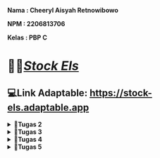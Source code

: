 **Nama    : Cheeryl Aisyah Retnowibowo**

**NPM     : 2206813706**

**Kelas   : PBP C**

# 💫👟[*Stock Els*](https://stock-els.adaptable.app/main)

## 💻Link Adaptable: https://stock-els.adaptable.app

<details>
<summary><b>📝Tugas 2</b></summary>

### 1. Jelaskan bagaimana cara kamu mengimplementasikan checklist secara step-by-step (bukan hanya sekadar mengikuti tutorial).
- [x] **Membuat sebuah proyek Django baru.**
    
    Diawali dengan pembuatan direktori lokal dengan nama sesuai dengan aplikasi yang diinginkan, yaitu `stock_els`. Setelah itu, buat dan aktifkan *virtual environment* pada direktori yang sama dengan tujuan agar *package* dan *dependencies* tidak bertabrakan dengan proyek lainnya dengan menggunakan perintah berikut:
    ```
    python -m venv env
    ```
    ```
    env\Scripts\activate.bat
    ```
    Langkah selanjutnya adalah buat file `requirements.txt`, tambahkan dan *install* *dependencies* tersebut.
    ```
    pip install -r requirements.txt
    ```
    Untuk membuat sebuah proyek Django, jalankan perintah berikut:
    ```
    django-admin startproject stock_els .
    ```
    Konfigurasi proyek dengan menetapkan nilai `["*"]` pada `ALLOWED_HOSTS` di file `settings.py` dengan tujuan agar kita terdaftar sebagai *host* yang diizinkan untuk mengakses aplikasi web. Sebagai tambahan, untuk mengabaikan berkas dan direktori yang tidak diperlukan, buat *file* `.gitignore`.

- [x] **Membuat aplikasi dengan nama `main` pada proyek tersebut.**
    
    Untuk membuat aplikasi dengan nama `main` pada *folder* utama, jalankan perintah berikut:
    ```
    python manage.py startapp main
    ```

- [x]  **Melakukan routing pada proyek agar dapat menjalankan aplikasi `main`.**
    
    Setelah terbentuk *folder* baru dengan nama `main` di dalam *folder* utama `stock_els` , tambahkan `main` pada variabel `INSTALLED_APPS` dalam *file* `settings.py` sehingga proyek dapat mendaftarkan dan menjalankan aplikasi `main`.

- [x]  **Membuat model pada aplikasi `main` dengan nama `Item` dan memiliki atribut wajib sebagai berikut.**
    * `name` sebagai nama item dengan tipe `CharField`.
    * `amount` sebagai jumlah item dengan tipe `IntegerField`.
    * `description` sebagai deskripsi item dengan tipe `TextField`.
    
    Pembuatan model tersebut dilakukan dengan menambahkan atribut tersebut dan atribut lain yang diinginkan beserta tipe datanya yang sesuai pada *file* `models.py` di dalam *folder* aplikasi `main`.
    Jika melakukan perubahan model, lakukan migrasi model agar Django dapat mengetahui adanya perubahan pada model basis data dengan menjalankan perintah `python manage.py makemigrations`, lalu diikuti dengan perintah `python manage.py migrate`.

- [x] **Membuat sebuah fungsi pada `views.py` untuk dikembalikan ke dalam sebuah template HTML yang menampilkan nama aplikasi serta nama dan kelas kamu.**
    
    Untuk melakukan langkah ini, buka *file* `views.py` pada *folder* aplikasi `main` dan tambahkan baris impor `from django.shortcuts import render` untuk mengimpor fungsi *render* yang digunakan untuk me-*render* tampilan HTML dengan data yang diberikan. Selain itu, tambahkan pula fungsi `show_main` yang diisi dengan nama, npm, dan kelas. Di akhir baris, tambahkan kode `return render(request, "main.html", context)` untuk me-*render* tampilan `main.html` dengan menggunakan fungsi `render`.

- [x] **Membuat sebuah routing pada `urls.py` aplikasi `main` untuk memetakan fungsi yang telah dibuat pada `views.py`.**
    
    Pembuatan *routing* pada `urls.py` aplikasi `main` dilakukan dengan pembuatan *file* `urls.py` dalam *folder* `main`. Setelah itu, lakukan impor `path` dari `django.urls` dan impor `show_main` dari `main.views`. Definisikan `app_name` dengan `'main'` untuk memberikan nama unik pada pola URL aplikasi dan buatlah varibel `urlpatterns` menjadi:
    ```
    urlpatterns = [
        path('', show_main, name='show_main'),
    ]
    ```
    Pada fungsi `path`, terdapat parameter pertama yaitu `''` agar halaman aplikasi tersebut muncul pada halaman utama *local path*. Parameter kedua adalah `show_main` yang berfungsi sebagai tampilan yang akan muncul ketika URL terkait diakses. Parameter ketiga yaitu `name` adalah untuk mengakses fungsi `show_main`.
    
- [x] **Melakukan deployment ke Adaptable terhadap aplikasi yang sudah dibuat sehingga nantinya dapat diakses oleh teman-temanmu melalui Internet.**
    
    Untuk melakukan *deployment* ke Adaptable, unggah proyek terlebih dahulu ke repositori GitHub. Buat repositori GitHub baru dengan `stock-els` dan *visibility public* agar dapat dilihat orang lain. Lalu, sambungkan *folder* repositori lokal dengan repositori GitHub tersebut dengan melakukan `add`, `commit`, dan `push`.

    Setelah repositori GitHub selesai dibuat, *login* Adaptable dengan akun GitHub yang sama. Tekan tombol `New App` dan pilih `Connect an Existing Repository` lalu pilih repositori proyek `stock_els`. Selanjutnya, gunakan `Python App Template` sebagai *deploy template*-nya, `Postgre SQL` sebagai *database type*, dan sesuaikan versi python yang digunakan (`3.11`). Setelah itu, jalankan perintah `python manage.py migrate && gunicorn stock_els.wsgi` pada `Start Command`. Masukkan nama aplikasi (`stock-els`), ceklis bagian `HTTP Listener on PORT`, dan klik `Deploy App` untuk memulai *deployment process*.

- [x] **Membuat sebuah `README.md` yang berisi tautan menuju aplikasi Adaptable yang sudah di-deploy, serta jawaban dari beberapa pertanyaan yang diminta.**
    
    Menambahkan *file* `README.md` pada *folder* utama dan menjawab pertanyaan-pertanyaan yang diminta. Setiap melakukan perubahan pada *file* ini, lakukan perintah `add`, `commit`, dan `push` agar jawaban dapat tersinkronisasi dengan yang ada di repositori GitHub.

### 2. Buatlah bagan yang berisi request client ke web aplikasi berbasis Django beserta responnya dan jelaskan pada bagan tersebut kaitan antara urls.py, views.py, models.py, dan berkas html.
<img width="2142" alt="Flowchart Django" src="https://github.com/cheerylaisyah/stock_els/assets/113777425/fcf6bebf-0c9b-49e7-b0d5-2ce05c7030db">

### 3. Jelaskan mengapa kita menggunakan virtual environment? Apakah kita tetap dapat membuat aplikasi web berbasis Django tanpa menggunakan virtual environment?

*Virtual environment* adalah *tools* untuk mengisolasi *package* dan *dependencies* pada suatu proyek. Dengan *virtual environment*, kita dapat mengerjakan banyak proyek aplikasi dengan kebutuhan *library* beragam tanpa harus mengganggu proyek aplikasi lainnya. Dengan kata lain, *virtual environment* akan membuat pengelolaan dependensi proyek menjadi lebih mudah dan efisien.

Pembuatan aplikasi *web* berbasis Django tetap bisa dilakukan tanpa menggunakan *virtual environment*, namun akan menjadi lebih sulit karena terdapat beberapa potensi masalah yang dapat muncul seperti, salah satunya adalah tabrakan antara proyek satu dengan proyek lainnya, khususnya jika keduanya memiliki dependensi yang berbeda. Oleh karena itu, penggunaan *virtual environment* dalam pembuatan aplikasi web berbasis Django sangatlah dianjurkan.

### 4. Jelaskan apakah itu MVC, MVT, MVVM dan perbedaan dari ketiganya.
a. **MVC (Model-View-Controller)**:
    MVC adalah sebuah konsep arsitektur yang membagi kode pada aplikasi menjadi tiga komponen sehingga pemeliharaan dan pengoptimalan sistem menjadi lebih mudah. Cara kerja ini populer disebut dengan *separation of concerns*. 
    
- *Model*: Mengelola dan berhubungan langsung dengan *database*.
- *View*: Menyajikan tampilan informasi kepada pengguna
- *Controller*: Menghubungkan *Model* dan *Vview* dalam setiap proses *request* dari *user*. 

Alur kerja MVC yaitu *Controller* berinteraksi dengan *user*, lalu meneruskan perintah *user* ke *model* untuk menampilkan data yang diminta. Selanjutnya *model* akan memberikan data tersebut ke *Controller* agar ditampilkan oleh *View*. 

b. **MVT (Model-View-Template)**:
    MVT adalah sebuah konsep arsitektur yang digunakan dalam pengembangan web untuk memisahkan komponen-komponen utama dari sebuah aplikasi. Konsep ini memungkinkan pengembang web untuk mengorganisasi dan mengelola kode dengan lebih terstruktur.
    
- *Model*: Menyimpan data dan logika aplikasi.
- *View*: Menampilkan data dari *Model* dan menghubungkannya dengan *Template*.
- *Template*: Menentukan tampilan antarmuka pengguna.
    
Alur kerja MVT yaitu permintaan yang masuk ke dalam *server* akan diproses melalui *urls* untuk diteruskan ke *View* yang didefinisikan oleh pengembang untuk memproses permintaan tersebut. Apabila terdapat proses yang membutuhkan keterlibatan *database*, maka nantinya *View* akan memanggil *query* ke *Model* dan *database* akan mengembalikan hasil dari *query* tersebut ke *View*. Setelah permintaan telah selesai diproses, hasil proses tersebut akan dipetakan ke dalam HTML yang sudah didefinisikan sebelum akhirnya HTML tersebut dikembalikan ke pengguna sebagai *respons*.

c. **MVVM (Model-View-ViewModel)**:
    MVVM adalah sebuah arsitektur atau pola desain *software*, yang memisahkan logika bisnis dengan logika presentasi atau kontrol antarmuka pengguna (UI) menjadi tiga lapisan sehingga membuat aplikasi lebih mudah dikembangkan dan diuji karena minim masalah. 
    
- *Model*: Menyimpan logika bisnis dan data aplikasi.
- *View*: Bertanggung jawab menentukan struktur, tata letak, teks, gambar, dan elemen antarmuka lainnya yang nantinya dilihat oleh pengguna.
- *ViewModel*: *Layer ViewModel* berada di antara *layer View* dan *Model*, dan berfungsi sebagai penghubung keduanya.
    
Alur proses MVVM adalah *ViewModel* mendapatkan *input* dari *View* mengenai aktivitas pengguna, dan melakukan *2-way data binding*. Perubahan pada elemen dalam kumpulan data secara otomatis diperbarui dalam kumpulan data terikat, dan menentukan fungsi UI. Setelah mendapatkan data, *ViewModel* meneruskannya ke *layer Model* untuk dimanipulasi dan disimpan. Perubahan status yang terjadi selama proses tersebut akan diumumkan melalui notifikasi perubahan dan akan dikirimkan data yang diperbarui ke *View* untuk ditampilkan kembali kepada pengguna.

**Perbedaan antara MVC, MVT dan MVVM:**

Ketiga pola arsitektur di atas memiliki komponen *Model* dan *View*, namun ketiganya memiliki tiga alur kerja yang berbeda. Perbedaan tersebut adalah sebagai berikut:
- Pada MVC, terdapat *Controller* yang berfungsi sebagai pengontrol interaksi atau media penghubung antara *Model* dan *View*.
- Pada MVT, ia serupa dengan MVC namun MVT memanfaatkan *Template* sebagai elemen terpisah yang mengatur tampilan antarmuka pengguna.
- Pada MVVM, terdapat *ViewModel* yang berperan sebagai mediator pengelola tampilan serta interaksi pengguna.
</details>

<details>
<summary><b>📝Tugas 3</h1></b></summary>

### 1. Apa perbedaan antara form POST dan form GET dalam Django?
| POST  | GET |
| ------------- | ------------- |
| Mengirimkan data atau nilai langsung ke *action* untuk ditampung, tanpa menampilkan pada URL | Menampilkan data/nilai pada URL, kemudian akan ditampung oleh *action*  |
| Lebih aman | Kurang aman |
| Digunakan untuk mengirimkan data yang penting/kredensial.  | Digunakan untuk mengirimkan data dengan informasi umum yang dapat dilihat oleh *public* |
| Menampung data yang tidak terbatas | Hanya bisa menampung 2047 data |
| Pemanggilan method POST menggunakan $_POST | Pemanggilan method GET menggunakan $_GET |

### 2. Apa perbedaan utama antara XML, JSON, dan HTML dalam konteks pengiriman data?
| Perbedaan | JSON | XML | HTML |
|--------------------------|---------------------------------------------|---------------------------------------------|---------------------------------------------|
| Pemahaman Data | Format data sering digunakan untuk pertukaran data terstruktur antara aplikasi | Format data yang sering digunakan untuk pertukaran data terstruktur, konfigurasi, dan penyimpanan dokumen | Digunakan untuk menggambarkan tampilan dan struktur halaman *web* |
| Struktur Data | Data dijelaskan dalam bentuk pasangan *key-value* (objek) atau array | Data dijelaskan dalam elemen yang dapat bersarang dan memiliki hierarki | Digunakan untuk membuat tampilan halaman *web* dengan elemen, atribut, dan teks |
| Tipe Data | Mendukung tipe data dasar seperti string, angka, boolean, objek, dan array | Mendukung berbagai jenis data dengan definisi khusus melalui DTD atau XML Schema | Mengandung teks, tautan, gambar, video, audio, dan elemen tampilan *web* lainnya |
| Validasi | Tidak memiliki mekanisme bawaan untuk validasi data | Dukungan untuk validasi data dengan XML Schema atau DTD | Tidak memiliki mekanisme bawaan untuk validasi data |
| Pembacaan | Penulisan dan pembacaan data relatif mudah, terutama dalam bahasa JavaScript | Pembacaan data memerlukan *parsing* XML, yang bisa jadi lebih kompleks | Penulisan dan pembacaan data mudah karena HTML didesain untuk ditampilkan di *browser* |
| Ukuran Data | Struktur data ringan dan biasanya lebih efisien dalam pengiriman dan penerimaan data | Lebih berat dan memerlukan lebih banyak karakter untuk menggambarkan data yang sama | Lebih berat dibandingkan JSON, tetapi biasanya lebih ringan daripada XML |
| Kelebihan | Mudah dibaca oleh manusia dan digunakan untuk pertukaran data antar aplikasi | Dukungan untuk validasi struktur data dan fleksibilitas dalam mendefinisikan tipe data | Digunakan untuk membuat tampilan halaman web yang interaktif |
| Kekurangan | Tidak memiliki mekanisme bawaan untuk validasi data dan kurang ekspresif dibandingkan XML | Memerlukan *parsing* yang lebih kompleks dan lebih berat daripada JSON | Tidak terstruktur secara formal dan memiliki keterbatasan dalam pengiriman data terstruktur |

### 3. Mengapa JSON sering digunakan dalam pertukaran data antara aplikasi web modern?
JSON didukung oleh JavaScript, yaitu bahasa pemrograman yang paling banyak digunakan dalam pengembangan *web* sehingga JSON memudahkan para *developer* untuk *parsed* dan *manipulated* dalam aplikasi *front-end*. JSON memungkinkan *developer* untuk merepresentasikan struktur data yang kompleks dalam format yang ringkas dan mudah dibaca sehingga ideal untuk pertukaran data antar aplikasi *web*. 

*Main point* dari JSON adalah *simplicity and readibility*. JSON sangat mudah ditulis dan dipahami karena menggunakan format yang sangat *human-readable*. JSON juga mendukung tipe-tipe data umum, seperti string, angka, boolean, null, objek, dan array, yang dapat di-*nested* dan dikombinasikan dengan berbagai cara. Selain itu, JSON juga memiliki tingkat *compatibility* dan *interoperability* yang baik dengan berbagai *platform*, bahasa, dan *frameworks*. JSON juga umumnya lebih cepat dan ringan daripada XML karena ukurannya yang lebih kecil dan strukturnya lebih sederhana. Oleh karena itu, JSON sering digunakan karena memiliki banyak keuntungan yang memudahkan para *developer* untuk mengembangkan suatu aplikasi *web* modern. 

### 4. Jelaskan bagaimana cara kamu mengimplementasikan checklist secara step-by-step (bukan hanya sekadar mengikuti tutorial).

- [x] **Membuat input form untuk menambahkan objek model pada app sebelumnya**
    1. Membuat folder `templates` pada *root folder* bernama `base.html` sebagai *template* dasar yang digunakan untuk kerangka umum halaman *web* lainnya dalam proyek dengan kode:

        ```
        {% load static %}
        <!DOCTYPE html>
        <html lang="en">
            <head>
                <meta charset="UTF-8" />
                <meta
                    name="viewport"
                    content="width=device-width, initial-scale=1.0"
                />
                {% block meta %}
                {% endblock meta %}
            </head>

            <body>
                {% block content %}
                {% endblock content %}
            </body>
        </html>
        ```

    2. Menambahkan kode `'DIRS': [BASE_DIR / 'templates'],` dalam `TEMPLATES` pada `settings.py` yang berada di subdirektori `stock_els`. Hal ini dilakukan agar `base.html` terbaca sebagai berkas *template*.
    3. Ubah kode yang pernah dibuat pada `main.html` dengan menambahkan:
    ```
    {% extends 'base.html' %}

    {% block content %}
        *kode yang pernah dibuat*
    {% endblock content %}
    ```
    4. Untuk membuat struktur *form* yang dapat menerima data produk baru, buat *file* baru dalam *folder* `main` dengan nama `forms.py` dengan kode:
    ```
    from django.forms import ModelForm
    from main.models import Item

    class ItemForm(ModelForm):
        class Meta:
            model = Item
            fields = ["name", "amount", "size", "qty", "description"]
    ```
    - *ketika data dari *form* disimpan, isi dari *form* akan disimpan menjadi objek `Item`*

- [x] **Tambahkan 5 fungsi views untuk melihat objek yang sudah ditambahkan dalam format HTML, XML, JSON, XML by ID, dan JSON by ID**
    1. Untuk menampilkan objek dalam format HTML, pada `views.py` dalam folder `main`, tambahkan import baru dan fungsi baru `create_item` dengan parameter `request`, dan ubah fungsi `show_main`:
    ```
    from django.http import HttpResponseRedirect
    from main.forms import ItemForm
    from django.urls import reverse

    def show_main(request):
        items = Item.objects.all()

        context = {
           ...
        }

        return render(request, "main.html", context)

    def create_item(request):
        form = ItemForm(request.POST or None)

        if form.is_valid() and request.method == "POST":
            form.save()
            return HttpResponseRedirect(reverse('main:show_main'))

        context = {'form': form}
        return render(request, "create_item.html", context)
    ```
    - `form = ItemForm(request.POST or None)` --> membuat `ItemForm` baru dengan memasukkan QueryDict berdasarkan input *user* pada `request.POST`
    - `form.is_valid()` --> memvalidasi isi input dari *form*.
    - `form.save()` --> membuat dan menyimpan data dari *form*.
    - `return HttpResponseRedirect(reverse('main:show_main'))` --> melakukan *redirect* setelah data *form* berhasil disimpan.
    - `Item.objects.all()` --> mengambil seluruh object Item yang tersimpan pada *database*.
    2. Buat file `create_item.html` pada folder `main/templates` dan isi dengan kode berikut:
    ```
    {% extends 'base.html' %} 

    {% block content %}
    <h1>Add New Item</h1>

    <form method="POST">
        {% csrf_token %}
        <table>
            {{ form.as_table }}
            <tr>
                <td></td>
                <td>
                    <input type="submit" value="Add Item"/>
                </td>
            </tr>
        </table>
    </form>

    {% endblock %}
    ```
    - `<form method="POST">` --> menandakan *block* untuk *form* dengan metode POST.
    - `{% csrf_token %}` --> token yang berfungsi sebagai *security*
    - `{{ form.as_table }}` --> menampilkan *fields form* yang telah dibuat pada `forms.py` sebagai *table*
    - `<input type="submit" value="Add Item"/>` --> tombol *submit* untuk mengirimkan *request* ke *view* `create_item(request)`.
    3. Untuk menampilkan data produk dalam bentuk *table* serta tombol `Add New Item` yang akan *redirect* ke halaman *form* dengan menambahkan kode di bawah ini di antara `{% block content %}` dan `{% endblock content %}`:
    ```
    ...
    <table>
    <tr>
        <th>Name</th>
        <th>Amount</th>
        <th>Size</th>
        <th>Qty</th>
        <th>Description</th>
        <th>Date Added</th>
    </tr>

    {% for item in items %}
        <tr>
            <td>{{item.name}}</td>
            <td>{{item.price}}</td>
            <td>{{item.size}}</td>
            <td>{{item.amount}}</td>
            <td>{{item.description}}</td>
            <td>{{item.date_added}}</td>
        </tr>
    {% endfor %}
    </table>

    <br />

    <a href="{% url 'main:create_item' %}">
        <button>
            Add New Item
        </button>
    </a>
    ```
    4. Untuk menampilkan objek dalam format XML, JSON, XML *by* ID, dan JSON *by* ID, buka kembali `views.py` dalam folder `main` lalu tambahkan import dan fungsi di bawah ini:
    ```
    from django.http import HttpResponse
    from django.core import serializers

    def show_xml(request):
        data = Item.objects.all()
        return HttpResponse(serializers.serialize("xml", data), content_type="application/xml")

    def show_json(request):
        data = Item.objects.all()
        return HttpResponse(serializers.serialize("json", data), content_type="application/json")

    def show_xml_by_id(request, id):
        data = Item.objects.filter(pk=id)
        return HttpResponse(serializers.serialize("xml", data), content_type="application/xml")

    def show_json_by_id(request, id):
        data = Item.objects.filter(pk=id)
        return HttpResponse(serializers.serialize("json", data), content_type="application/json")
    ```

- [x] **Membuat routing URL untuk masing-masing views yang telah ditambahkan pada poin 2**
    1. Pada `urls.py` dalam folder `main`, import fungsi yang telah ditambahkan sebelumnya dan tambahkan *path url* ke dalam `urlpatterns` untuk mengakses fungsi yang telah diimpor hingga kode menjadi seperti di bawah ini:
    ```
    ...
    from main.views import show_main, create_item, show_xml, show_json, show_xml_by_id, show_json_by_id
    ...
    urlpatterns = [
    path('', show_main, name='show_main'),
    path('create-item', create_item, name='create_item'),
    path('xml/', show_xml, name='show_xml'),
    path('json/', show_json, name='show_json'),
    path('xml/<int:id>/', show_xml_by_id, name='show_xml_by_id'),
    path('json/<int:id>/', show_json_by_id, name='show_json_by_id'), 
    ]

    ```
### 5. Hasil akses URL pada Postman
- HTML
  <img width="960" alt="HTML" src="https://github.com/cheerylaisyah/stock_els/assets/113777425/e7467225-f05f-4682-941a-0f7bf3371cf4">

- XML
  <img width="960" alt="XML" src="https://github.com/cheerylaisyah/stock_els/assets/113777425/b7cf1e90-51cf-44a9-a4cc-81cf06ce946c">

- JSON
  <img width="960" alt="JSON" src="https://github.com/cheerylaisyah/stock_els/assets/113777425/b9397d92-7dfc-4921-aa19-ebefa6c0ffa3">

- XML *by* ID
  <img width="960" alt="XML by ID" src="https://github.com/cheerylaisyah/stock_els/assets/113777425/73b26d67-adb9-4213-a289-d8e4f84c132f">

- JSON *by* ID
  <img width="960" alt="JSON by ID" src="https://github.com/cheerylaisyah/stock_els/assets/113777425/b9d30b18-c314-4343-8023-19fdcf99171c">

### 6. Melakukan add-commit-push ke GitHub.
Pada *root folder*, lakukan add-commit-push ke dalam repository GitHub yang telah ditetapkan di awal.

========
### Referensi
Dimas, S. (2019, September 17). Perbedaan Method GET dan POST! Kapan sebaiknya digunakan ? Kelas Programmer. Retrieved September 18, 2023, from https://kelasprogrammer.com/perbedaan-method-get-dan-post-kapan-digunakan/

JSON for Web Applications: Benefits and Drawbacks. (2023, August 25). LinkedIn. Retrieved September 18, 2023, from https://www.linkedin.com/advice/3/what-benefits-drawbacks-using-json-data

JSON vs XML. (2022, November 11). AppMaster. Retrieved September 18, 2023, from https://appmaster.io/id/blog/json-vs-xml-id

JSON vs XML - Perbedaan Antara Berbagai Representasi Data - AWS. (n.d.). Amazon AWS. Retrieved September 18, 2023, from https://aws.amazon.com/id/compare/the-difference-between-json-xml/

Panduan Perbedaan XML dan HTML yang Wajib Kamu Ketahui. (2021, December 23). Exabytes. Retrieved September 18, 2023, from https://www.exabytes.co.id/blog/perbedaan-xml-dan-html/

Perbedaan Method POST dan GET Beserta Fungsinya. (2016, November 6). Makinrajin. Retrieved September 18, 2023, from https://makinrajin.com/blog/perbedaan-post-dan-get/

Unlocking the Power of JSON Data Type in Web Development. (2023, April 22). LinkedIn. Retrieved September 18, 2023, from https://www.linkedin.com/pulse/unlocking-power-json-data-type-web-development-elvin-shahsuvarli
</details>

<details>
<summary><b>📝Tugas 4</h1></b></summary>

### 1. Apa itu Django UserCreationForm, dan jelaskan apa kelebihan dan kekurangannya?
Django UserCreationForm adalah impor *form* bawaan dari Django yang memudahkan pembuatan *form* pendaftaran *user* dalam aplikasi *web*. UserCreationForm memiliki tiga *fields* yaitu `username`, `password`, `confirmation password`. Dengan *form* ini, *user* baru dapat mendaftar dengan mudah di situs *web* tanpa harus menulis kode dari awal. 

- **Kelebihan**

    1. *Built-In Authentication*

        Karena merupakan bagian dari *framework* Django, UserCreationForm mudah diimplementasikan dan memiliki fungsionalitas yang tinggi di mana developer tidak perlu membuat *code* dari *strach*. Bahkan, *form* yang disediakan juga sudah terdapat validasi otomatisnya.

    2. *Security*

        *Form* telah meng-*handle* masalah kemanan seperti validasi kata sandi dan *password hashing* di mana melindungi data *user*.

    3. *Customization*

        Kita dapat dengan mudah mengkustomisasi *form* tersebut, contohnya menambahkan *fields* tambahan sebagai syarat registrasi.

    4. *Compatibility*

        Karena merupakan bagian dari *framework* Django, *form* ini akan selalu *update* mengikuti *update* dari Django sehingga bersifat *well-maintained* dan memastikan *security & compability* yang ada sudah *up-to-date*.

- **Kekurangan**
    1. *Basic Features*

        UserCreationForm menyediakan fungsi pendaftaran yang sangat *basic* sehingga jika kita memerlukan fitur-fitur tambahan ataupun menyesuaikan dengan desain aplikasi kita, diperlukan kustomisasi kembali di mana dapat menjadi kompleks dan memakan waktu.

    2. *Internationalization* (i18n)

        Perlu dipastikan kembali apakah label-label form dan pesan yang ditampilkan sesuai dengan bahasa yang diinginkan.

    3. *Dependency on Django*

        UserCreationForm merupakan *framework* bawaan dari Django sehingga jika suatu saat aplikasi/web beralih ke sistem otentikasi atau kerangka kerja yang berbeda, perlu disesuaikan kembali fungsionalitas form pendaftaran user.

### 2. Apa perbedaan antara autentikasi dan otorisasi dalam konteks Django, dan mengapa keduanya penting?
| Autentikasi  | Otorisasi |
| ------------- | ------------- |
| Identitas pengguna diperiksa untuk memberikan akses ke sistem | Otoritas pengguna diperiksa untuk mengakses *resources* pada sistem |
| Pengguna diverifikasi melalui nama pengguna, *password*, *face recognition*, *retina scan*, *fingerprint*, dll. | Pengguna divalidasi berdasarkan hak ases terhadap *resources* dengan menggunakan *role* yang telah ditentukan sebelumnya |
| Memerlukan detail login pengguna | Memerlukan *user's privilege* atau *security levels* |
| Menentukan apakah orang tersebut adalah pengguna atau bukan | Menentukan apakah izin yang dimiliki pengguna tersebut |
| Terlihat pada *end user* | Tidak terlihat oleh *end user* |

Contoh dari perbedaan keduanya adalah, saat mahasiswa melakukan login pada SCELE. Mahasiswa diharuskan login terlebih dahulu sebagai bentuk autentikasi untuk menenetukan apakah terdaftar sebagai mahasiswa UI atau bukan sebelum mengakses laman SCELE. Setelah mahasiswa berhasil melakukan autentikasi, sistem menentukan informasi apa yang boleh diakses oleh mahasiswa tersebut berdasarkan *role* yang telah ditentukan dalam sistem.

Autentikasi dan otorisasi sangat penting untuk menjaga keamanan, privasi data, dan integritas sistem komputer dan aplikasi. Keduanya bekerja sama untuk memastikan bahwa hanya pengguna yang berwenang yang dapat mengakses data dan sumber daya yang sesuai, serta melindungi informasi pengguna dari akses yang tidak sah.

### 3. Apa itu cookies dalam konteks aplikasi web, dan bagaimana Django menggunakan cookies untuk mengelola data sesi pengguna?
Cookies dalam konteks aplikasi web adalah potongan data kecil yang disimpan di browser client. Cookies digunakan untuk menyimpan data pengguna dalam file secara permanen (atau untuk waktu tertentu) dan mengelola sesi pengguna dengan efektif dan aman. 

Ketika seorang pengguna pertama kali mengakses situs web Django, cookie session yang unik dibuat dan disimpan di perangkat mereka. Cookie ini berisi sebuah pengenal yaitu session ID sebagai suatu token (barisan karakter) untuk mengenali session yang unik pada aplikasi web tertentu. Session ID memungkinkan Django untuk mengenali dan mengaitkan interaksi pengguna selanjutnya dengan sesi khusus mereka di server. Session ID ini kemudian dapat dipetakan ke suatu struktur data pada sisi web server di mana memudahkan pengambilan dan pembaruan informasi session dengan lancar.

### 4. Apakah penggunaan cookies aman secara default dalam pengembangan web, atau apakah ada risiko potensial yang harus diwaspadai?
Penggunaan cookies dalam pengembangan web relatif aman. Namun, jika data cookie jatuh ke tangan yang salah maka dapat disalahgunakan untuk mengakses sesi penelusuran, mencuri informasi pribadi, dsb. Beberapa serangan yang bisa terjadi berkaitan dengan cookies ini adalah:

a. *Cross-Site Scripting* (XSS)

Eksploitasi keamanan di mana penyerang menempatkan malicious client-end code ke laman web dengan tujuan untuk mengambil data penting, mengambil cookie dari user atau mengirimkan suatu program yang dapat merusak user namun membuatnya terlihat disebabkan oleh web itu sendiri. Untuk mencegahnya, gunakan metode keamanan seperti HTTP Only untuk melindungi cookies dari serangan ini.

b. *Cross-Site Request Forgery* (CSRF)

Serangan CSRF dapat memanipulasi cookies untuk melakukan tindakan tidak diinginkan pada nama pengguna yang terotentikasi. Token CSRF dapat diimplementasikan untuk mencegah serangan ini.

Oleh karena itu, walaupun penggunaan cookies aman, namun kita perlu melakukan langkah-langkah pencegahan untuk menghindari hal-hal yang tidak diinginkan, seperti mematuhi praktik keamanan yang baik, mengenkripsi data sensitif yang disimpan dalam cookies, dan melakukan validasi data yang masuk ke dalam cookies.

### 5. Jelaskan bagaimana cara kamu mengimplementasikan checklist di atas secara step-by-step (bukan hanya sekadar mengikuti tutorial).
- [x] **Mengimplementasikan fungsi registrasi, login, dan logout untuk memungkinkan pengguna untuk mengakses aplikasi sebelumnya dengan lancar.**
1. Registrasi

    a. Pada `main/views.py`:
    - Tambahkan import berikut:
        ```
        from django.shortcuts import redirect
        from django.contrib.auth.forms import UserCreationForm
        from django.contrib import messages  
        ```
        Notes:
        - UserCreationForm --> impor form bawaan Django yang memudahkan pembuatan form pendaftaran user dalam aplikasi web tanpa harus menulis kode dari awal.
    - Untuk menghasilkan form registrasi secara otomatis dan membuat akun user ketika data dari form di-submit, buat fungsi `register` dengan parameter `request` dan isi dengan kode berikut:
        ```
        def register(request):
            form = UserCreationForm()

            if request.method == "POST":
                form = UserCreationForm(request.POST)
                if form.is_valid():
                    form.save()
                    messages.success(request, 'Your account has been successfully created!')
                    return redirect('main:login')
            
            context = {'form':form}

            return render(request, 'register.html', context)
        ```
        Notes:
        - `form = UserCreationForm(request.POST)` --> membuat `UserCreationForm` baru dari yang telah diimpor sebelumnya dengan memasukkan QueryDict berdasarkan input dari user pada `request.POST`.
        - `form.is_valid` --> memvalidasi data dari form tersebut.
        - `form.save` --> membuat dan menyimpan data dari form tersebut.
        - `messages.success(request, 'Your account has been successfully created!')` --> menampilkan pesan kepada pengguna setelah berhasil membuat akun.
        - `return redirect('main:show_main')` --> melakukan redirect setelah data form berhasil disimpan.

    b. Pada folder `main/templates`, buat file HTML dengan nama `register.html` dan isi dengan kode berikut:
    ```
    {% extends 'base.html' %}

    {% block meta %}
        <title>Register</title>
    {% endblock meta %}

    {% block content %}  

    <div class = "login">
        
        <h1>Register</h1>  

            <form method="POST" >  
                {% csrf_token %}  
                <table>  
                    {{ form.as_table }}  
                    <tr>  
                        <td></td>
                        <td><input type="submit" name="submit" value="Register"/></td>  
                    </tr>  
                </table>  
            </form>

        {% if messages %}  
            <ul>   
                {% for message in messages %}  
                    <li>{{ message }}</li>  
                    {% endfor %}  
            </ul>   
        {% endif %}

    </div>  

    {% endblock content %}
    ```

2. Login

    a. Pada `main/views.py`:
    - Tambahkan impor berikut:

        ```
        from django.contrib.auth import authenticate, login
        ```

        Notes:
        - fungsi `authenticate` dan `login` --> melakukan autentikasi dan login jika autentikasi berhasil
    - Untuk membuat form login, buat fungsi `login_user` dengan parameter `request` dan isi dengan kode berikut:
        ```
        def login_user(request):
        if request.method == 'POST':
            username = request.POST.get('username')
            password = request.POST.get('password')
            user = authenticate(request, username=username, password=password)
            if user is not None:
                login(request, user)
                return redirect('main:show_main')
            else:
                messages.info(request, 'Sorry, incorrect username or password. Please try again.')
        context = {}
        return render(request, 'login.html', context)
        ```
        Notes:
        - `authenticate(request, username=username, password=password` --> melakukan autentikasi user berdasarkan username & password yang diterima dari request yang dikirim oleh user saat login.

    b. Pada folder `main/templates`, buat file HTML dengan nama `login.html` dan isi dengan kode berikut:
    ```
    {% extends 'base.html' %}

    {% block meta %}
        <title>Login</title>
    {% endblock meta %}

    {% block content %}

    <div style="display: flex; justify-content: center; align-items: center; min-height: 90vh;">
        <div class="login">

            <h1>Login</h1>

            <form method="POST" action="">
                {% csrf_token %}
                <table>
                    <tr>
                        <td>Username: </td>
                        <td><input type="text" name="username" placeholder="Username" class="form-control"></td>
                    </tr>

                    <tr>
                        <td>Password: </td>
                        <td><input type="password" name="password" placeholder="Password" class="form-control"></td>
                    </tr>

                    <tr>
                        <td></td>
                        <td><input class="btn login_btn" type="submit" value="Login"></td>
                    </tr>
                </table>
            </form>

            {% if messages %}
                <ul>
                    {% for message in messages %}
                        <li>{{ message }}</li>
                    {% endfor %}
                </ul>
            {% endif %}

            Don't have an account yet? <a href="{% url 'main:register' %}">Register Now</a>
            
        </div>
    </div>

    {% endblock content %}
    ``````

3. Logout

    a. Pada `main/views.py`:
    - Tambahkan impor berikut::
        ```
        from django.contrib.auth import logout
        ```
    - Buat fungsi `logout_user` dengan parameter `request` dan isi dengan kode berikut:
        ```
        def logout_user(request):
            logout(request)
            return redirect('main:login')
        ```
        Notes:
        - `logout(request)` --> menghapus sesi pengguna yang saat ini masuk.
        - `return redirect('main:login')` --> mengarahkan pengguna ke halaman login dalam aplikasi Django.

    b. Pada `main/templates/main.html`:
    Setelah *hyperlink tag* untuk `Add New Item`, tambahkan kode berikut:
    ```
    ...
    <a href="{% url 'main:logout' %}">
        <button>
            Logout
        </button>
    </a>
    ...
    ```
 - Untuk menampilkan ketiga fungsi tersebut ke aplikasi, buka `main/urls.py`, import fungsi yang telah dibuat dan tambahkan path url dalam `urlpatterns` untuk mengakses fungsi yang di-import:
    ```
    from main.views import register, login_user, logout_user
    ...
    urlpatterns = [
        ...
        path('register/', register, name='register'), 
        path('login/', login_user, name='login'),
        path('logout/', logout_user, name='logout'),
    ]
    ```
- Untuk memastikan hanya user yang memiliki akun pada aplikasi yang dapat mengakses halaman main, lakukan hal berikut:

    a. Pada `main/views.py`:
    
    - Tambahkan import:
        ```
        from django.contrib.auth.decorators import login_required
        ```
        Notes:
        - `from django.contrib.auth.decorators import login_required` --> mengharuskan pengguna untuk login sebelum dapat mengakses suatu halaman web
        
    b. Di atas fungsi `show_main`, tambahkan kode:
    ```
    ...
    @login_required(login_url='/login')
    def show_main(request):
    ...
    ```
- [x] **Membuat dua akun pengguna dengan masing-masing tiga dummy data menggunakan model yang telah dibuat pada aplikasi sebelumnya untuk setiap akun di lokal.**
- Flow pembuatan akun dan menambahkan tiga dummy data:
    <img width="1887" alt="Flow Add Item" src="https://github.com/cheerylaisyah/stock_els/assets/113777425/a20bf1a7-7c82-41ea-86b0-5d692c7324ad">

- Akun Pertama
    <img width="960" alt="Akun 1" src="https://github.com/cheerylaisyah/stock_els/assets/113777425/cec0f584-de61-42a2-875a-9df897136754">

- Akun Kedua
    <img width="960" alt="Akun 2" src="https://github.com/cheerylaisyah/stock_els/assets/113777425/3f1a2768-9452-43a4-94b6-8dd61239a368">

- [x] **Menghubungkan model Item dengan User.**

a. Pada `main/models.py`

- Tambahkan impor:
    ```
    from django.contrib.auth.models import User
    ```
- Dengan *relationship*, kita dapat menghubungkan suatu item dengan satu user tertentu, yaitu dengan menambahkan kode berikut pada model `Item`:
    ```
    class Item(models.Model):
        user = models.ForeignKey(User, on_delete=models.CASCADE)
        ...
    ```

b. Pada `main/views.py`
    
- Pada fungsi `create_item` ubah potongan kodenya menjadi seperti di bawah ini:
    ```
    def create_item(request):
        form = ItemForm(request.POST or None)

        if form.is_valid() and request.method == "POST":
            # Tugas 4
            item = form.save(commit=False)
            item.user = request.user
            item.save()    
            return HttpResponseRedirect(reverse('main:show_main'))
    ...
    ```
    Notes:
    - Parameter `commit=False` --> untuk memastikan objek yang dibuat tidak langsung di-save oleh Django sehingga memungkinkan kita untuk melakukan modifikasi jika diperlukan.
    - `item.user = request.user` --> menandakan bahwa item yang dibuat dimiliki oleh user yang sedang login.
- Untuk memastikan objek `Item` yang ditampilkan hanya milik user yang sedang login, ubah kode pada fungsi `show_main` menjadi seperti berikut:
    ```
    def show_main(request):
        items = Item.objects.filter(user=request.user)
        ...
    ...
    ```

Dengan melakukan perubahan pada model, maka kita perlu melakukan migrasi model pada aplikasi yaitu dengan `python manage.py makemigrations` dan `python manage.py migrate`.

- [x] **Menampilkan detail informasi pengguna yang sedang logged in seperti username dan menerapkan cookies seperti last login pada halaman utama aplikasi.**

a. Menampilkan detail informasi pengguna yang sedang logged in.

- Pada `main/views.py` ubah kode pada fungsi `show_main` menjadi seperti berikut:
    ```
    def show_main(request):
        ...
        context = {
            'name': request.user.username,
        ...
    ...
    ```
    Notes:
    - `request.user.username` --> menampilkan username pengguna yang login pada halaman main.

b. Menerapkan cookies seperti last login pada halaman utama aplikasi.

Pada `main/views.py`:
- Tambahkan import:
    ```
    import datetime
    from django.http import HttpResponseRedirect
    from django.urls import reverse
    ```
- Tambahkan cookie bernama `last_login` di dalam fungsi `login_user` sehingga kita dapat melihat kapan terakhir kali pengguna melakukan login dengan mengganti kode pada blok `if user is not None`:
    ```
    ...
    if user is not None:
        login(request, user)
        response = HttpResponseRedirect(reverse("main:show_main")) 
        response.set_cookie('last_login', str(datetime.datetime.now()))
        return response
    ...
    ```
    Notes:
    - `login(request, user)` --> meminta user melakukan login
    - `response = HttpResponseRedirect(reverse("main:show_main"))` --> membuat response agar redirect ke halaman utama
    - `response.set_cookie('last_login', str(datetime.datetime.now()))` --> membuat cookie last_login dan menambahkannya ke dalam response

- Untuk menambahkan informasi cookie last_login di halaman web, tambahkan potongan kode `'last_login': request.COOKIES['last_login'],` ke dalam variabel `context`.
- Untuk menghapus cookie `last_login` saat pengguna melakukan `logout`, ubah fungsi `logout_user` menjadi di bawah ini:
    ```
    def logout_user(request):
        logout(request)
        response = HttpResponseRedirect(reverse('main:login'))
        response.delete_cookie('last_login')
        return response
    ```
Pada `main/templates/main.html`:
- Untuk menampilkan data last login, tambahkan kode berikut di antara tabel dan button logout:
    ```
    ...
    <h5>Sesi terakhir login: {{ last_login }}</h5>
    ...
    ```

### 6. Bonus
- [x] **Tambahkan tombol dan fungsi untuk menambahkan amount suatu objek sebanyak satu, mengurangi jumlah stok suatu objek sebanyak satu, dan menghapus suatu objek dari inventori .**
- Pada `main/views.py`, buat fungsi untuk ketiga action tersebut:
    ```
    # Menambahkan satu item
    def decrement_item(request, id):
        item = Item.objects.get(id=id)

        if (item.amount > 0):
            item.amount -= 1
            item.save()
            if item.amount <= 0:
            Item.objects.filter(pk=id).delete()

        return HttpResponseRedirect(reverse("main:show_main"))

    # Mengurangi satu item
    def increment_item(request, id):
        item = Item.objects.get(id=id)

        item.amount += 1
        item.save()
        
        return HttpResponseRedirect(reverse("main:show_main"))

    # Menghapus item
    def remove_item(request, id):
        Item.objects.filter(pk=id).delete()

        return HttpResponseRedirect(reverse("main:show_main"))
    ```
- Lakukan routing untuk ketiga fungsi dalam `main/urls.py`:
    ```
    from main.views import decrement_item, increment_item, remove_item

    urlpatterns = [
        ...
        path('decrement-item/<int:id>', decrement_item, name='decrement_item'),
        path('increment-item/<int:id>', increment_item, name='increment_item'),
        path('remove-item/<int:id>', remove_item, name='remove_item')
    ]
    ```
- Tampilkan ketiga action tersebut pada halaman aplikasi dengan menambahkan kode berikut pada `main/templates/main.html`:
    ```
    <!-- menambahkan button tentang amount item sebagai bonus -->
                <td style="text-align: center;">
                    <form action="{% url 'main:increment_item' item.id %}" method="post" style="display: inline;">
                        {% csrf_token %}
                        <button type="submit" name="increment">
                            +
                        </button>
                    </form>
                    <form action="{% url 'main:decrement_item' item.id %}" method="post" style="display: inline;">
                        {% csrf_token %}
                        <button type="submit" name="decrement">
                            -
                        </button>
                    </form>
                    <form action="{% url 'main:remove_item' item.id %}" method="post" style="display: inline;">
                        {% csrf_token %}
                        <button type="submit" name="remove">
                            Remove
                        </button>
                    </form>
                </td>
    ```

### 7. Melakukan add-commit-push ke GitHub.
Pada *root folder*, lakukan add-commit-push ke dalam repository GitHub yang telah ditetapkan di awal.
</details>

<details>
<summary><b>📝Tugas 5</b></summary>

### 1. Jelaskan manfaat dari setiap element selector dan kapan waktu yang tepat untuk menggunakannya.
| Nama Selektor | Manfaat | Waktu Penggunaan | Contoh Penggunaan |
|-|-|-|-|
| Selektor Elemen (Tag) | Memilih semua elemen HTML dengan jenis tag tertentu. | Cocok digunakan ketika ingin menerapkan gaya yang sama pada semua elemen dengan jenis tag yang sama. Misalnya, untuk mengatur gaya default untuk semua paragraf (<p>) di halaman web. | `p`|
| Selektor Universal (*) | Memilih semua elemen dalam dokumen HTML. | Harus digunakan dengan hati-hati karena dapat memengaruhi semua elemen dalam halaman. Sebaiknya digunakan untuk mengatur reset CSS atau gaya default di tingkat tinggi. | `*` |
| Selektor ID (#id) | Memilih elemen berdasarkan atribut id yang unik. | Digunakan ketika ingin mengatur gaya untuk elemen tunggal yang memiliki atribut id unik. Juga berguna dalam konteks JavaScript ketika perlu merujuk ke elemen tertentu. | `#header` |
| Selektor Kelas (.class) | Memilih elemen berdasarkan atribut class. | Ketika ingin menerapkan gaya yang sama pada beberapa elemen dengan atribut class yang sama atau ketika ingin menambahkan perilaku JavaScript ke elemen-elemen serupa. | `.btn-primary` |
| Selektor Atribut ([attribute]) | Memilih elemen berdasarkan atribut HTML mereka. | Saat ingin memilih elemen berdasarkan atribut tertentu, misalnya, ketika ingin mengatur gaya untuk semua tautan eksternal (<a>) dengan href eksternal. | `[href]` |
| Selektor Pseudo-class (:pseudo-class) | Memilih elemen dalam keadaan tertentu atau berdasarkan interaksi pengguna. | Saat ingin mengubah gaya elemen saat interaksi pengguna, seperti mengubah warna tautan saat diklik (:hover) atau mengatur ulang inputan saat difokuskan (:focus). | `a:hover` |
| Selektor Pseudo-element (::pseudo-element) | Memilih bagian dari elemen yang mungkin tidak ada dalam markup HTML. | Digunakan saat ingin mengatur gaya bagian-bagian tertentu dari elemen, seperti menambahkan konten sebelum atau sesudah elemen (::before dan ::after) atau memformat teks yang dipilih (::selection). | `::before` |

### 2. Jelaskan HTML5 Tag yang kamu ketahui.
| Tag HTML   | Penjelasan                                               |
|------------|---------------------------------------------------------|
| `<a>`      | Menentukan tautan atau hyperlink ke halaman web atau berkas lain. |
| `<b>`      | Menampilkan teks dalam gaya tebal (bold).                   |
| `<body>`   | Menentukan badan atau konten utama dokumen HTML.           |
| `<br>`     | Menghasilkan satu baris pemisah.                           |
| `<button>` | Membuat tombol yang dapat diklik.                          |
| `<col>`    | Menentukan nilai atribut untuk satu atau lebih kolom dalam tabel. |
| `<div>`    | Mengelompokkan dan mengatur konten dalam blok yang dapat diubah tampilannya menggunakan CSS. |
| `<form>`   | Menentukan formulir HTML untuk input pengguna.               |
| `<head>`   | Menentukan bagian kepala dokumen yang berisi informasi tentang dokumen, seperti judul. |
| `<h1>` - `<h6>` | Menentukan tingkat kepentingan berbagai judul atau heading dalam halaman web. |
| `<html>`   | Menentukan elemen root dari dokumen HTML.                    |
| `<i>`      | Menampilkan teks dalam gaya miring (italic).                 |
| `<img>`    | Menampilkan gambar di halaman web.                           |
| `<input>`  | Menentukan kontrol input, seperti kotak input teks.          |
| `<label>`  | Menentukan label untuk kontrol input seperti `<input>`.     |
| `<li>`     | Menentukan item dalam daftar, seperti daftar tak terurut (unordered list). |
| `<meta>`   | Menyediakan informasi meta tentang dokumen, seperti karakter encoding dan deskripsi halaman. |
| `<nav>`    | Menentukan bagian dari navigasi atau tautan-tautan menu dalam halaman web. |
| `<p>`      | Menampilkan paragraf teks.                                   |
| `<small>`  | Menampilkan teks dalam ukuran kecil.                        |
| `<style>`  | Menyisipkan informasi gaya, seperti CSS, ke dalam dokumen.     |
| `<table>`  | Menentukan tabel untuk menampilkan data tabular.            |
| `<tbody>`  | Mengelompokkan baris-baris yang mendefinisikan isi utama dari tabel. |
| `<td>`     | Menentukan sel dalam tabel.                                  |
| `<textarea>` | Menentukan kontrol input teks multi-baris (text area).     |
| `<th>`     | Menentukan sel header dalam tabel.                           |
| `<thead>`  | Mengelompokkan baris-baris yang mendefinisikan label kolom dalam tabel. |
| `<tr>`     | Menentukan baris dalam tabel.                               |
| `<ul>`     | Menentukan daftar tak terurut (unordered list).              |

### 3. Jelaskan perbedaan antara margin dan padding.
<img width=400px alt="Margin vs Padding" src="https://images.ctfassets.net/pdf29us7flmy/6FMwLUnze6f6SQjjxpB5lq/4da8905078cce5668a00b488f913340d/-IND-004-082-_When_and_How_To_Use_Margin_vs._Padding_in_CSS_-_Final.png">

| Fitur | Margin | Padding |
| - | - | - |
| Definisi | Jarak di luar batas elemen. | Jarak di dalam batas elemen.|
| Penggunaan| Mengatur jarak antara elemen dan elemen-elemen lain. | Mengatur jarak antara konten elemen dan batas elemen itu sendiri. |
| Latar Belakang | Tidak memiliki latar belakang atau warna sendiri. | Memiliki latar belakang atau warna yang sama dengan elemen tersebut. |
| Mempengaruhi  | Mempengaruhi tata letak elemen itu sendiri dan elemen-elemen lain di sekitarnya. | Mempengaruhi tampilan elemen itu sendiri dan jarak antara konten dan batasnya. |
| Penyajian Visual | Menciptakan ruang di sekitar elemen. | Menciptakan ruang di dalam elemen sekitar kontennya. |
| Penggunaan Umum | Mengatur jarak antara elemen-elemen yang berdekatan atau elemen dengan elemen tetangganya. | Mengatur jarak antara konten elemen dan elemen itu sendiri. |
| Nilai Numerik  | Bilangan bulat. | Bilangan real positif. |

### 4. Jelaskan perbedaan antara framework CSS Tailwind dan Bootstrap. Kapan sebaiknya kita menggunakan Bootstrap daripada Tailwind, dan sebaliknya?
| Tailwind CSS | Bootstrap |
|-|-|
| Framework CSS berbasis utilitas (utility-first). Membangun tampilan dengan menggabungkan kelas-kelas utilitas yang telah didefinisikan sebelumnya. | Framework berbasis komponen dengan class utilitas. Menggunakan gaya dan komponen yang telah didefinisikan, yang memiliki tampilan yang sudah jadi dan dapat digunakan secara langsung. |
| Memberikan fleksibilitas dan adaptabilitas tinggi terhadap proyek. | Sering kali menghasilkan tampilan yang lebih konsisten di seluruh proyek karena menggunakan komponen yang telah didefinisikan. |
| Tema yang dapat disesuaikan menggunakan berkas konfigurasi. | Menawarkan tema dan template yang telah didesain sebelumnya. |
| Tersedia perpustakaan komponen berpendapat, seperti Tailwind UI (produk komersial). | Dilengkapi dengan perpustakaan komponen yang luas. |
| Kurva belajar yang lebih curam karena karena perlu memahami kelas-kelas utilitas. | Lebih mudah bagi pemula yang sudah akrab dengan CSS. |
| Komunitas yang lebih kecil namun sumber daya yang sangat membantu karena popularitas yang meningkat. | Komunitas besar dengan sumber daya yang sangat banyak. |

Maka, untuk memilih di antara kedua framework ini, bergantung kepada kebutuhan dan kemampuan kita. Jika kita ingin tingkat kontrol yang tinggi atau kemampuan CSS yang tinggi maka gunakan Tailwind, namun jika kita ingin membuat website dengan cepat menggunakan komponen yang sudah ada atau kemampuan CSS yang masih pemula maka gunakan Bootstrap.

### 5. Jelaskan bagaimana cara kamu mengimplementasikan checklist secara step-by-step (bukan hanya sekadar mengikuti tutorial).
Kustomisasi desain pada templat HTML yang telah dibuat pada Tugas 4 dengan menggunakan CSS atau CSS framework (seperti Bootstrap, Tailwind, Bulma) dengan ketentuan sebagai berikut
- [x] **Kustomisasi halaman login, register, dan tambah inventori semenarik mungkin.**
Semua menggunakan `base.html` sebagai template sehingga untuk mempermudah proses kustomisasi, saya melakukan hal-hal berikut pada `base.html`: 
1. Menambahkan tag `<meta name="viewport">` agar halaman web dapat menyesuaikan ukuran dan perilaku perangkat mobile atau responsive.
    ```
    {% block meta %}
        <meta charset="UTF-8" />
        <meta
            name="viewport"
            content="width=device-width, initial-scale=1.0"
        />
    {% endblock meta %}
    ```
2. Menambahkan framework Bootstrap CSS dan JS untuk mempermudah dalam kustomisasi halaman:
    ```
    <head>
        {% block meta %}
            ...
        {% endblock meta %}
        <link href="https://cdn.jsdelivr.net/npm/bootstrap@5.3.2/dist/css/bootstrap.min.css" rel="stylesheet" integrity="sha384-T3c6CoIi6uLrA9TneNEoa7RxnatzjcDSCmG1MXxSR1GAsXEV/Dwwykc2MPK8M2HN" crossorigin="anonymous">
        <script src="https://code.jquery.com/jquery-3.6.0.min.js" integrity="sha384-KyZXEAg3QhqLMpG8r+J4jsl5c9zdLKaUk5Ae5f5b1bw6AUn5f5v8FZJoMxm6f5cH1" crossorigin="anonymous"></script>
        <script src="https://cdn.jsdelivr.net/npm/@popperjs/core@2.11.8/dist/umd/popper.min.js" integrity="sha384-I7E8VVD/ismYTF4hNIPjVp/Zjvgyol6VFvRkX/vR+Vc4jQkC+hVqc2pM8ODewa9r" crossorigin="anonymous"></script>
        <script src="https://cdn.jsdelivr.net/npm/bootstrap@5.3.2/dist/js/bootstrap.min.js" integrity="sha384-BBtl+eGJRgqQAUMxJ7pMwbEyER4l1g+O15P+16Ep7Q9Q+zqX6gSbd85u4mG4QzX+" crossorigin="anonymous"></script>
    ```
3. Untuk menggunakan font dan icon dari luar, saya menambahkan code berikut:
    ```
    <head>
        ...
        <link rel="stylesheet" href="https://fonts.googleapis.com/css2?family=Poppins:wght@300;400;500;600;700&display=swap">
        <link rel="stylesheet" href="https://cdnjs.cloudflare.com/ajax/libs/font-awesome/4.7.0/css/font-awesome.min.css">
    </head>
    ```
4. Untuk mengganti background dan font pada semua halaman, saya menambahkan code berikut:
    ```
    <style>
        body{
        background-image: url('https://media4.giphy.com/media/J3BlD4W2r1mcK1vMWW/giphy.webp'); 
        font-family: 'Poppins', sans-serif;
        }
    </style>
    ```
Notes: Menggunakan inline dan internal CSS.

1. 👤Login
    ```
    <div style="display: flex; justify-content: center; align-items: center; min-height: 100vh; background-image: url(https://images7.alphacoders.com/115/1153599.jpg); background-size: cover; background-position: center; background-repeat: no-repeat; background-attachment: fixed;">
        <div class="login-container"> 
            <div class="login">

                <h2 align="center" style="margin-bottom: 30px; margin-top: 15px;">Login</h2>

                <form method="POST" action="">
                    {% csrf_token %}
                    <table>
                        <tr>
                            <td class="input-icons">
                                <i class="fa fa-user icon"></i>
                                <input type="text" name="username" placeholder="Username" class="form-control" autocomplete="off">
                            </td>
                        </tr>

                        <tr>
                            <td class="input-icons">
                                <i class="fa fa-lock icon"></i>
                                <input type="password" name="password" placeholder="Password" class="form-control">
                            </td>
                        </tr>

                        <tr>
                            <td colspan="2" align="center"><input class="btn login_btn" type="submit" value="Login" ></td>
                        </tr>
                    </table>
                </form>

                {% if messages %}
                    <ul>
                        {% for message in messages %}
                            <li class="error-message">{{ message | linebreaksbr }}</li>
                        {% endfor %}
                    </ul>
                {% endif %}

                <p style="margin-bottom: 20px; font-size: 14px;">Don't have an account yet? <a href="{% url 'main:register' %}">Register Now</a></p>
            </div>
        </div>
    </div>

    <style>
        .login-container {
            background-color: rgba(255, 255, 255, 0.8); 
            border-radius: 10px; 
            padding: 20px; 
            border: 2px solid white;
            backdrop-filter: blur(5px);
        }

        .form-control {
            align-items: center;
            width: 100%;
            margin-bottom: 15px; 
            border-radius: 200px;
            border: 2px solid white;
        }

        .login-container .login {
            text-align: center; 
        }

        .btn.login_btn {
            background-color: rgb(40, 39, 39); 
            color: white; 
            width: 300px;
            margin-top: 10px;
            margin-bottom: 15px;
            border: none; 
            border-radius: 20px;
            cursor: pointer; 
        }

        .input-icons i {
            position: absolute;
        } 
            
        .input-icons {
            width: 100%;
        }

        .icon {
            padding: 10px;
            color: #b80000;
            margin-left: 110px;
            font-size: 20px;
        }

        .error-message {
            font-size: 14px;
            color: #b80000; 
            list-style: none; 
            margin-bottom: 10px; 
            margin-left: -35px; 
            text-align: center;
            padding: 5px; 
        }

    </style>
    ```


2. 👤Register
    ```
    <div style="display: flex; justify-content: center; align-items: center; min-height: 100vh; background-image: url(https://images7.alphacoders.com/115/1153599.jpg); background-size: cover; background-position: center; background-repeat: no-repeat; background-attachment: fixed;">
        <div class="login-container">
            <div class="login">
                <h1>Register</h1>
                <form method="POST">
                    {% csrf_token %}
                    <table>
                        {% for field in form %}
                        <p>
                            <input class="input-cointaner" type="{{ field.field.widget.input_type }}" name="{{ field.name }}" placeholder="{{ field.label }}" id="{{ field.auto_id }}" autocomplete="off">
                            {% if field.help_text %}
                            <div class="help-text">{{ field.help_text }}</div>
                            {% endif %}
                            {% for error in field.errors %}
                            <p class="error-message">{{ error }}</p>
                            {% endfor %}
                        </p>
                        {% endfor %}
                        <tr>
                            <td></td>
                            <td><input class="btn register_btn" type="submit" name="submit" value="Register"></td>
                        </tr>
                    </table>
                </form>
                {% if messages %}
                <ul>
                    {% for message in messages %}
                    <li>{{ message }}</li>
                    {% endfor %}
                </ul>
                {% endif %}
            </div>
        </div>
    </div>

    <style>
        h1{
            text-align: center;
            margin-bottom: 30px; 
            margin-top: 15px;
        }

        .login-container {
            width: 400px;
            background-color: rgba(255, 255, 255, 0.8); 
            border-radius: 10px; 
            padding: 20px; 
            border: 2px solid white;
            backdrop-filter: blur(5px);
        }

        .input-cointaner {
            align-items: center;
            width: 100%;
            padding-left: 10px; 
            padding-top: 5px;
            padding-bottom: 5px;
            border-radius: 20px;
            border: 2px solid white;
        }

        .error-message {
            margin-top: 15px;
            color: #b80000;
            text-align: center;
            font-size: 15px;
        }

        .help-text{
        font-size: 12px; 
        margin-left: 5px;
        color: #3b3737
        }

        .btn.register_btn {
            display: flex;
            justify-content: center;
            background-color: rgb(40, 39, 39); 
            color: white; 
            margin-top: 10px;
            margin-bottom: 10px;
            width: 350px;
            border: none; 
            border-radius: 20px;
        }
    </style>

    ```

3. Tambah Inventori
    ```
    <div class="row justify-content-center align-items-center min-vh-100">
        <div class="col-md-6">
            <div class="card">
                <div class="card-header">
                    <h1 class="card-title">Add New Item</h1>
                </div>
                <div class="card-body">
                    <form method="POST">
                        {% csrf_token %}
                        <div class="card-input">
                            <p>
                                <input type="text" name="name" placeholder="Item Name" maxlength="255" required="" id="id_name" autocomplete="off" style="font-weight: bold; color: black; font-size: x-large;" >
                            </p>
                            
                            <p>
                                <input type="text" name="description" placeholder="Add a Short Description" maxlength="255" required="" id="id_description" autocomplete="off" style="width: 100%;">
                            </p>
                            <p>
                                <label for="id_price">Price:</label>
                                <input type="number" name="price" required="" id="id_price">
                            </p>
                            <p>
                                <label for="id_size">Size:</label>
                                <input type="number" name="size" step="any" required="" id="id_size">
                            </p>
                            <p>
                                <label for="id_amount">Amount:</label>
                                <input type="number" name="amount" required="" id="id_amount">
                            </p>
                        </div>
                        <div class="text-center mt-3">
                            <button type="submit" class="btn btn-primary">Add Item</button>
                        </div>
                    </form>
                </div>
            </div>
        </div>
    </div>

    <style>
        ::placeholder{
            color: rgb(16, 16, 16);
        }

        input[type="text"]{
            border: none;
            outline: none;
        }

        .card-title{
            font-size: 30px;
            text-align: center;
            color: white;
        }

        .card-header {
            background-color: #b80000;
            border-bottom: 1px solid #dee2e6;
        }

        .card-title {
            margin-bottom: 0;
        }

        .card-input{
            outline: none;
        }

        .btn.btn-primary{
            background-color: rgb(40, 39, 39); 
            color: white; 
            margin-top: 10px;
            margin-bottom: 10px;
            width: 200px;
            border: none; 
            border-radius: 20px;
        }

        label {
            display: inline-block;
            width: 100px;
        }
    </style>
    ```

- [x] **Kustomisasi halaman daftar inventori menjadi lebih berwarna maupun menggunakan apporach lain seperti menggunakan Card.**

    Daftar inventori ditampilkan pada `main.html`, sehingga saya menambahkan styling CSS pada file tersebut. Selain mengubah tata letak tabel, saya juga menambahkan navbar yang dapat dilihat pada `<nav>`.
    ```
    <nav class="navbar navbar-expand-lg" style="background-color: rgb(29, 28, 28)">
        <a class="navbar-brand" href="{% url 'main:show_main'%}"><h1>Stock El's</h1></a>
        <div class="collapse navbar-collapse" id="navbarTogglerDemo02">
            <ul class="navbar-nav me-auto mb-2 mb-lg-0">
            <li class="nav-item">
                <a class="nav-link active" style="color: white" aria-current="page" href="#">Home</a>
            </li>
            <li class="nav-item">
                <a class="nav-link active" style="color: white" aria-current="page" href="{% url 'main:show_main'%}">Inventory</a>
            </li>
            </ul>
        <div class="nav-item dropdown">
            <a class="nav-link dropdown-toggle" href="#" id="userProfileDropdown" role="button" data-bs-toggle="dropdown" aria-expanded="false" style="font-weight:500">
                Hello, {{ user.username }}!
                <i class="fa fa-user icon"></i>
            </a>
            <ul class="dropdown-menu dropdown-menu-end" aria-labelledby="userProfileDropdown">
                <li><a class="dropdown-item" aria-readonly="true" style="font-weight: bolder;">{{ user.username }}</a></li>
                <li><a class="dropdown-item" aria-readonly="true" style="font-weight: bolder;">PBP C</a></li>
                <li><a class="dropdown-item" aria-readonly="true">Last login: {{ last_login }}</a></li>
                <li><hr class="dropdown-divider"></li>
                <li><a class="dropdown-item" href="{% url 'main:logout' %}" style="font-weight: bold; color: #b80000; text-align: center;">Logout</a></li>
            </ul>
        </div>
        </div>
    </nav>

    <div class="card">
        <div class="card-body">
            <h2>Inventory Page</h2>
            <h3 class="text-center bg-light p-3">You have {{ total_items }} total items saved!</h3>
            <table class="table">
                <thead>
                    <tr>
                        <th>Name</th>
                        <th>Price</th>
                        <th>Size</th>
                        <th style="text-align: center;">Amount</th>
                        <th>Description</th>
                        <th>Date Added</th>
                        <th style="text-align: center;">Actions</th>
                    </tr>
                </thead>
                <tbody>
                    {% for item in items %}
                    <tr>
                        <td>{{ item.name }}</td>
                        <td>Rp{{ item.price }}</td>
                        <td class="text-center">{{ item.size }}</td>
                        <td class="text-center">
                            <form action="{% url 'main:decrement_item' item.id %}" method="post" style="display: inline;">
                                {% csrf_token %}
                                <button type="submit" name="decrement" class="btn btn-danger btn-circle">-</button>
                            </form>
                            {{ item.amount }}
                            <form action="{% url 'main:increment_item' item.id %}" method="post" style="display: inline;">
                                {% csrf_token %}
                                <button type="submit" name="increment" class="btn btn-success btn-circle">+</button>
                            </form>
                        </td>
                        <td>{{ item.description }}</td>
                        <td>{{ item.date_added }}</td>
                        <td class="text-center">
                            <a href="{% url 'main:edit_item' item.pk %}">
                                {% csrf_token %}
                                <button type="submit" name="edit" class="btn btn-warning">Edit</button>
                            </a>
                            <form action="{% url 'main:remove_item' item.pk %}" method="post" style="display: inline;">
                                {% csrf_token %}
                                <button type="submit" name="remove" class="btn btn-danger">
                                    <i class="fa fa-trash"></i>
                                </button>
                            </form>
                        </td>
                    </tr>
                    {% endfor %}
                </tbody>
            </table>
            <div class="text-center">
                <a href="{% url 'main:create_item' %}" class="btn btn-primary">Add New Item</a>
            </div>
        </div>
    </div>

    <style>
        h1{
            color: white;
            padding-left: 15px;
            padding-right: 10px;
        }

        h5{
            text-align: center;
            font-size: 16px;
            margin-top: 25px;
        }

        .nav-item{
            color: white;
            padding-right: 15px;
        }

        .icon {
            margin-left: 7px;
            font-size: 25px;
        }

        ::placeholder {
            color: rgb(16, 16, 16);
        }

        .card{
            margin-top: 60px;
        }
        
        .btn-circle {
            border-radius: 50%;
            width: 20px;
            height: 20px;
            padding: 0;
            font-size: 13px;
        }

        .btn-primary {
            background-color: rgb(40, 39, 39); 
            color: white; 
            width: 200px;
            margin-top: 10px;
            margin-bottom: 15px;
            border: none; 
            border-radius: 20px;
            cursor: pointer; 
        }

        table tr:last-child td {
            background-color: #daf8ff; 
        }
    </style>
    ```

- [x] **Melakukan add-commit-push ke GitHub.**

Pada *root folder*, lakukan add-commit-push ke dalam repository GitHub yang telah ditetapkan di awal.

### 6. Bonus
Memberikan warna yang berbeda (teks atau background) pada baris terakhir dari item pada inventori anda menggunakan CSS.
Tabel daftar inventori terdapat pada halaman main, sehingga saya menambahkan code berikut pada main.html:
```
table tr:last-child td {
        background-color: #daf8ff;  
    }
```
- Notes: `table tr:last-child td` adalah selector CSS yang digunakan untuk menargetkan elemen-elemen <td> (sel) dalam baris terakhir (<tr>) dari sebuah tabel (<table>). Sehingga, code tersebut akan mengubah warna background dari baris terakhir tabel (dalam hal ini berisi daftar inventori).

</detail>
